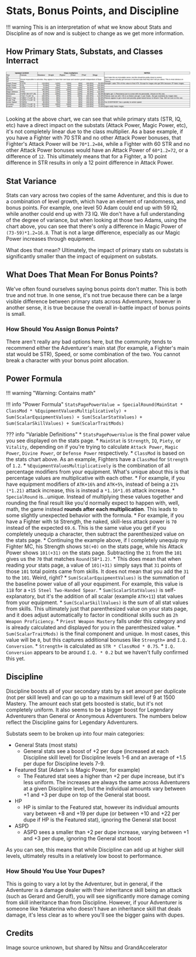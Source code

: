 # Stats, Bonus Points, and Discipline

!!! warning
    This is an interpretation of what we know about Stats and Discipline as of now and is subject to change as we get more information.

## How Primary Stats, Substats, and Classes Interract

![](img/stats-chart.png)

Looking at the above chart, we can see that while primary stats (STR, IQ, etc) have a direct impact on the substats (Attack Power, Magic Power, etc), it's not completely linear due to the class multiplier. As a base example, if you have a Fighter with 70 STR and no other Attack Power bonuses, that Fighter's Attack Power will be `70*1.2=84`, while a Fighter with 60 STR and no other Attack Power bonuses would have an Attack Power of `60*1.2=72`, or a difference of `12`. This ultimately means that for a Fighter, a 10 point difference in STR results in only a 12 point difference in Attack Power.

## Stat Variance
Stats can vary across two copies of the same Adventurer, and this is due to a combination of level growth, which have an element of randomness, and bonus points. For example, one level 50 Adam could end up with 59 IQ, while another could end up with 73 IQ. We don't have a full understanding of the degree of variance, but when looking at those two Adams, using the chart above, you can see that there's only a difference in Magic Power of `(73-59)*1.2=16.8`. That is not a large difference, especially as our Magic Power increases through equipment.

What does that mean? Ultimately, the impact of primary stats on substats is significantly smaller than the impact of equipment on substats.

## What Does That Mean For Bonus Points?
We've often found ourselves saying bonus points don't matter. This is both true and not true. In one sense, it's not true because there can be a large visible difference between primary stats across Adventurers, however in another sense, it is true because the overall in-battle impact of bonus points is small.

### How Should You Assign Bonus Points?
There aren't really any bad options here, but the community tends to recommend either the Adventurer's main stat (for example, a Fighter's main stat would be STR), Speed, or some combination of the two. You cannot break a character with your bonus point allocation.

## Power Formula

!!! warning "Warning: Contains math"

!!! info "Power Formula"
    `StatsPagePowerValue = SpecialRound(MainStat * ClassMod * %EquipmentValuesMultiplicatively) + Sum(ScalarEquipmentValues) + Sum(ScalarStatValues) + Sum(ScalarSkillValues) + Sum(ScalarTraitMods)`

??? info "Variable Definitions"
    * `StatsPagePowerValue` is the final power value you see displayed on the stats page.
    * `MainStat` is `Strength`, `IQ`, `Piety`, or `Vitality`, depending on if you're trying to calculate `Attack Power`, `Magic Power`, `Divine Power`, or `Defense Power` respectively.
    * `ClassMod` is based on the stats chart above. As an example, Fighters have a `ClassMod` for `Strength` of `1.2`.
    * `%EquipmentValuesMultiplicatively` is the combination of all percentage modifiers from your equipment. What's unique about this is that percentage values are multiplicative with each other.
        * For example, if you have equipment modifiers of `ATK+16%` and `ATK+5%`, instead of being a `21% (*1.21)` attack increase, this is instead a `*1.16*1.05` attack increase.
    * `SpecialRound` is...unique. Instead of multiplying these values together and rounding the final result like you'd normally expect to happen with, well, math, the game instead **rounds after each multiplication**. This leads to some slightly unexpected behavior with the formula.
        * For example, if you have a Fighter with `58` Strength, the naked, skill-less attack power is `70` instead of the expected `69.6`. This is the same value you get if you completely unequip a character, then subtract the parenthesized value on the stats page.
            * Continuing the example above, if I completely unequip my Fighter MC, his Strength shows `58(+0)` on the stats page, while his Attack Power shows `101(+31)` on the stats page. Subtracting the `31` from the `101` gives us the `70` that matches `Round(58*1.2)`.
            * This does mean that when reading your stats page, a value of `101(+31)` simply says that `31` points of those `101` total points came from skills. It does not mean that you add the `31` to the `101`. Weird, right?
    * `Sum(ScalarEquipmentValues)` is the summation of the baseline power value of all your equpiment. For example, this value is `118` for a `+15 Steel Two-Handed Spear`.
    * `Sum(ScalarStatValues)` is self-explanatory, but it's the addition of all scalar (example `ATK+11`) stat values from your equipment.
    * `Sum(ScalarSkillValues)` is the sum of all stat values from skills. This ultimately just that parenthesized value on your stats page, and it does adjust automatically to factor in conditional skills such as `2h Weapon Proficiency`.
        * `Priest Weapon Mastery` falls under this category and is already calculated and displayed for you in the parenthesized value.
    * `Sum(ScalarTraitMods)` is the final component and unique. In most cases, this value will be `0`, but this captures additional bonuses like `Strength+` and `I.Q. Conversion`.
        * `Strength+` is calculated as `STR * ClassMod * 0.75`.
        * `I.Q. Conversion` appears to be around `I.Q. * 0.2` but we haven't fully confirmed this yet.

## Discipline
Discipline boosts all of your secondary stats by a set amount per duplicate (not per skill level) and can go up to a maximum skill level of 9 at 1500 Mastery. The amount each stat gets boosted is static, but it's not completely uniform. It also seems to be a bigger boost for Legendary Adventurers than General or Anonymous Adventurers. The numbers below reflect the Discipline gains for Legendary Adventurers.

Substats seem to be broken up into four main categories:

* General Stats (most stats)
    * General stats see a boost of +2 per dupe (increased at each Discipline skill level) for Discipline levels 1-6 and an average of +1.5 per dupe for Discipline levels 7-9.
* Featured Stat (Adam's is Magic Power, for example)
    * The Featured stat sees a higher than +2 per dupe increase, but it's less uniform. The increases are always the same across Adventurers at a given Discipline level, but the individual amounts vary between +1 and +3 per dupe on top of the General stat boost.
* HP
    * HP is similar to the Featured stat, however its individual amounts vary between +8 and +19 per dupe (or between +10 and +22 per dupe if HP is the Featured stat), ignoring the General stat boost
* ASPD
    * ASPD sees a smaller than +2 per dupe increase, varying between +1 and +3 per dupe, ignoring the General stat boost

As you can see, this means that while Discipline can add up at higher skill levels, ultimately results in a relatively low boost to performance.

### How Should You Use Your Dupes?
This is going to vary a lot by the Adventurer, but in general, if the Adventurer is a damage dealer with their inheritance skill being an attack (such as Gerard and Gerulf), you will see significantly more damage coming from skill inheritance than from Discipline. However, if your Adventurer is someone like Yekaterina who doesn't have an inheritance skill that deals damage, it's less clear as to where you'll see the bigger gains with dupes.

## Credits
Image source unknown, but shared by Nitsu and GrandAccelerator